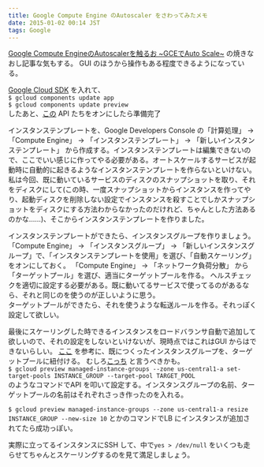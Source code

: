 ```yaml
---
title: Google Compute Engine のAutoscaler をさわってみたメモ
date: 2015-01-02 00:14 JST
tags: Google
---
```


[Google Compute EngineのAutoscalerを触るお ~GCEでAuto Scale~](http://qiita.com/soundTricker/items/951a02266a5c95165863) の焼きなおし記事な気もする。
GUI のほうから操作もある程度できるようになっている。

[Google Cloud SDK](https://cloud.google.com/sdk/) を入れて、<br />
`$ gcloud components update app` <br /> `$ gcloud components update preview` <br />
したあと、[この](http://qiita.com/soundTricker/items/951a02266a5c95165863#%E6%A6%82%E8%A6%81--%E6%BA%96%E5%82%99) API たちをオンにしたら準備完了

インスタンステンプレートを、Google Developers Console の「計算処理」 → 「Compute Engine」 → 「インスタンステンプレート」 → 「新しいインスタンステンプレート」 から作成する。インスタンステンプレートは編集できないので、ここでいい感じに作ってやる必要がある。オートスケールするサービスが起動時に自動的に起きるようなインスタンステンプレートを作らないといけない。私は今回、既に動いているサービスのディスクのスナップショットを取り、それをディスクにして(この時、一度スナップショットからインスタンスを作ってやり、起動ディスクを削除しない設定でインスタンスを殺すことでしかスナップショットをディスクにする方法わからなかったのだけれど、ちゃんとした方法あるのかな……)、そこからインスタンステンプレートを作りました。

インスタンステンプレートができたら、インスタンスグループを作りましょう。
「Compute Engine」 → 「インスタンスグループ」 → 「新しいインスタンスグループ」で、「インスタンステンプレートを使用」を選び、「自動スケーリング」をオンにしておく。
「Compute Engine」 → 「ネットワーク負荷分散」 から「ターゲットプール」を選び、適当にターゲットプールを作る。
ヘルスチェックを適切に設定する必要がある。既に動いてるサービスで使ってるのがあるなら、それと同じのを使うのが正しいように思う。<br />
ターゲットプールができたら、それを使うような転送ルールを作る。それっぽく設定して欲しい。

最後にスケーリングした時できるインスタンスをロードバランサ自動で追加して欲しいので、それの設定をしないといけないが、現時点ではこれはGUI からはできないらしい。
[ここ](https://cloud.google.com/compute/docs/autoscaler/#network_load_balancing) を参考に、既につくったインスタンスグループを、ターゲットプールに紐付ける。
むしろ[こっち](https://cloud.google.com/compute/docs/instance-groups/manager/v1beta2/instanceGroupManagers/setTargetPools) と言うべきかも。<br />
`$ gcloud preview managed-instance-groups --zone us-central1-a set-target-pools INSTANCE_GROUP --target-pool TARGET_POOL`  <br />
のようなコマンドでAPI を叩いて設定する。インスタンスグループの名前、ターゲットプールの名前はそれぞれさっき作ったのを入れる。

`$ gcloud preview managed-instance-groups --zone us-central1-a resize INSTANCE_GROUP --new-size 10` とかのコマンドでLB にインスタンスが追加されてたら成功っぽい。

実際に立ってるインスタンスにSSH して、中で`yes > /dev/null` をいくつも走らせてちゃんとスケーリングするのを見て満足しましょう。



